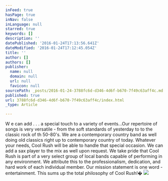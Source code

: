 ```yaml
---
inFeed: true
hasPage: true
inNav: false
inLanguage: null
starred: true
keywords: []
description: ''
datePublished: '2016-01-24T17:13:56.641Z'
dateModified: '2016-01-24T17:12:45.054Z'
title: ''
author: []
authors: []
publisher:
  name: null
  domain: null
  url: null
  favicon: null
sourcePath: _posts/2016-01-24-3788fc6d-d346-4d6f-b670-7f49c63aff4c.md
published: true
url: 3788fc6d-d346-4d6f-b670-7f49c63aff4c/index.html
_type: Article

---
```

W e can add . . . a special touch to a variety of
events...Our repertoire of songs is very versatile - from the soft standards of
yesterday to to the classic rock of th 50-80's. We are a contemporary country
band as well doing old classics right up to contemporary country of today.
Whatever your needs, Cool Rush will be able to handle that special occasion. We
can add a sax player to the mix as well upon request. We take pride that Cool
Rush is part of a very select group of local bands capable of performing in any
environment. We attribute this to the professionalism, dedication, and hard
work of each individual member. Our mission statement is one word -
entertainment. This sums up the total philosophy of Cool Rush!�
![](https://the-grid-user-content.s3-us-west-2.amazonaws.com/950b9739-8927-4f23-8131-65006268159a.jpg)